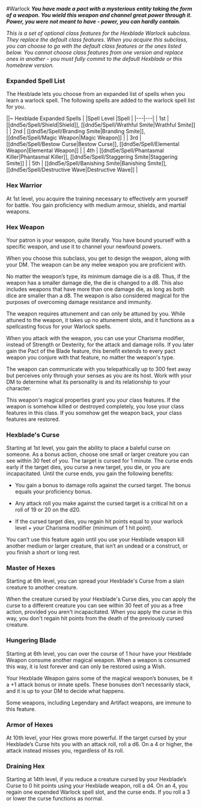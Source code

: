 #Warlock
***You have made a pact with a mysterious entity taking the form of a weapon. You wield this weapon and channel great power through it. Power, you were not meant to have - power, you can hardly contain.***

*This is a set of optional class features for the Hexblade Warlock subclass. They replace the default class features. When you acquire this subclass, you can choose to go with the default class features or the ones listed below. You cannot choose class features from one version and replace ones in another - you must fully commit to the default Hexblade or this homebrew version.*

### Expanded Spell List
The Hexblade lets you choose from an expanded list of spells when you learn a warlock spell. The following spells are added to the warlock spell list for you.

||~ Hexblade Expanded Spells | 
|Spell Level |Spell |
|---|---|
| 1st | [[dnd5e/Spell/Shield\|Shield]], [[dnd5e/Spell/Wrathful Smite\|Wrathful Smite]] |
| 2nd | [[dnd5e/Spell/Branding Smite\|Branding Smite]], [[dnd5e/Spell/Magic Weapon\|Magic Weapon]] |
| 3rd | [[dnd5e/Spell/Bestow Curse\|Bestow Curse]], [[dnd5e/Spell/Elemental Weapon\|Elemental Weapon]] |
| 4th | [[dnd5e/Spell/Phantasmal Killer\|Phantasmal Killer]], [[dnd5e/Spell/Staggering Smite\|Staggering Smite]] |
| 5th | [[dnd5e/Spell/Banishing Smite\|Banishing Smite]], [[dnd5e/Spell/Destructive Wave\|Destructive Wave]] |

### Hex Warrior
At 1st level, you acquire the training necessary to effectively arm yourself for battle. You gain proficiency with medium armour, shields, and martial weapons.

### Hex Weapon
Your patron is your weapon, quite literally. You have bound yourself with a specific weapon, and use it to channel your newfound powers.

When you choose this subclass, you get to design the weapon, along with your DM. The weapon can be any melee weapon you are proficient with.

No matter the weapon’s type, its minimum damage die is a d8. Thus, if the weapon has a smaller damage die, the die is changed to a d8. This also includes weapons that have more than one damage die, as long as both dice are smaller than a d8. The weapon is also considered magical for the purposes of overcoming damage resistance and immunity.

The weapon requires attunement and can only be attuned by you. While attuned to the weapon, it takes up no attunement slots, and it functions as a spellcasting focus for your Warlock spells.

When you attack with the weapon, you can use your Charisma modifier, instead of Strength or Dexterity, for the attack and damage rolls. If you later gain the Pact of the Blade feature, this benefit extends to every pact weapon you conjure with that feature, no matter the weapon's type.

The weapon can communicate with you telepathically up to 300 feet away but perceives only through your senses as you are its host. Work with your DM to determine what its personality is and its relationship to your character.

This weapon's magical properties grant you your class features. If the weapon is somehow killed or destroyed completely, you lose your class features in this class. If you somehow get the weapon back, your class features are restored.

### Hexblade's Curse
Starting at 1st level, you gain the ability to place a baleful curse on someone. As a bonus action, choose one small or larger creature you can see within 30 feet of you. The target is cursed for 1 minute. The curse ends early if the target dies, you curse a new target, you die, or you are incapacitated. Until the curse ends, you gain the following benefits:

- You gain a bonus to damage rolls against the cursed target. The bonus equals your proficiency bonus.

- Any attack roll you make against the cursed target is a critical hit on a roll of 19 or 20 on the d20.

- If the cursed target dies, you regain hit points equal to your warlock level + your Charisma modifier (minimum of 1 hit point).

You can’t use this feature again until you use your Hexblade weapon kill another medium or larger creature, that isn’t an undead or a construct, or you finish a short or long rest.

### Master of Hexes
Starting at 6th level, you can spread your Hexblade's Curse from a slain creature to another creature.
 
When the creature cursed by your Hexblade's Curse dies, you can apply the curse to a different creature you can see within 30 feet of you as a free action, provided you aren't incapacitated. When you apply the curse in this way, you don't regain hit points from the death of the previously cursed creature.

### Hungering Blade
Starting at 6th level, you can over the course of 1 hour have your Hexblade Weapon consume another magical weapon. When a weapon is consumed this way, it is lost forever and can only be restored using a Wish.

Your Hexblade Weapon gains some of the magical weapon’s bonuses, be it a +1 attack bonus or innate spells. These bonuses don’t necessarily stack, and it is up to your DM to decide what happens.

Some weapons, including Legendary and Artifact weapons, are immune to this feature.

### Armor of Hexes
At 10th level, your Hex grows more powerful. If the target cursed by your Hexblade’s Curse hits you with an attack roll, roll a d6. On a 4 or higher, the attack instead misses you, regardless of its roll.

### Draining Hex
Starting at 14th level, if you reduce a creature cursed by your Hexblade’s Curse to 0 hit points using your Hexblade weapon, roll a d4. On an 4, you regain one expended Warlock spell slot, and the curse ends. If you roll a 3 or lower the curse functions as normal.